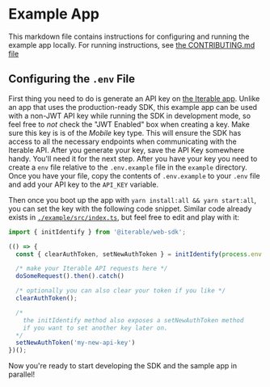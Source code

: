 # Example App

This markdown file contains instructions for configuring and running the example app locally. For running instructions, see [the CONTRIBUTING.md file](./CONTRIBUTING.md)

## Configuring the `.env` File

First thing you need to do is generate an API key on [the Iterable app](https://app.iterable.com). Unlike an app that uses the production-ready SDK, this example app can be used with a non-JWT API key while running the SDK in development mode, so feel free to *_not_* check the "JWT Enabled" box when creating a key. Make sure this key is is of the _Mobile_ key type. This will ensure the SDK has access to all the necessary endpoints when communicating with the Iterable API. After you generate your key, save the API Key somewhere handy. You'll need it for the next step. After you have your key you need to create a `env` file relative to the `.env.example` file in the `example` directory. Once you have your file, copy the contents of `.env.example` to your `.env` file and add your API key to the `API_KEY` variable.

Then once you boot up the app with `yarn install:all && yarn start:all`, you can set the key with the following code snippet. Similar code already exists in [`./example/src/index.ts`](./example/src/index.ts), but feel free to edit and play with it:

```ts
import { initIdentify } from '@iterable/web-sdk';

(() => {
  const { clearAuthToken, setNewAuthToken } = initIdentify(process.env.API_KEY);

  /* make your Iterable API requests here */
  doSomeRequest().then().catch()

  /* optionally you can also clear your token if you like */
  clearAuthToken();

  /* 
    the initIdentify method also exposes a setNewAuthToken method 
    if you want to set another key later on.
  */
  setNewAuthToken('my-new-api-key')
})();
```

Now you're ready to start developing the SDK and the sample app in parallel!